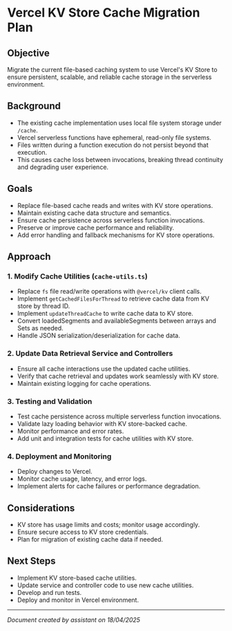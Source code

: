 # Vercel KV Store Cache Migration Plan

## Objective

Migrate the current file-based caching system to use Vercel's KV Store to ensure persistent, scalable, and reliable cache storage in the serverless environment.

## Background

- The existing cache implementation uses local file system storage under `/cache`.
- Vercel serverless functions have ephemeral, read-only file systems.
- Files written during a function execution do not persist beyond that execution.
- This causes cache loss between invocations, breaking thread continuity and degrading user experience.

## Goals

- Replace file-based cache reads and writes with KV store operations.
- Maintain existing cache data structure and semantics.
- Ensure cache persistence across serverless function invocations.
- Preserve or improve cache performance and reliability.
- Add error handling and fallback mechanisms for KV store operations.

## Approach

### 1. Modify Cache Utilities (`cache-utils.ts`)

- Replace `fs` file read/write operations with `@vercel/kv` client calls.
- Implement `getCachedFilesForThread` to retrieve cache data from KV store by thread ID.
- Implement `updateThreadCache` to write cache data to KV store.
- Convert loadedSegments and availableSegments between arrays and Sets as needed.
- Handle JSON serialization/deserialization for cache data.

### 2. Update Data Retrieval Service and Controllers

- Ensure all cache interactions use the updated cache utilities.
- Verify that cache retrieval and updates work seamlessly with KV store.
- Maintain existing logging for cache operations.

### 3. Testing and Validation

- Test cache persistence across multiple serverless function invocations.
- Validate lazy loading behavior with KV store-backed cache.
- Monitor performance and error rates.
- Add unit and integration tests for cache utilities with KV store.

### 4. Deployment and Monitoring

- Deploy changes to Vercel.
- Monitor cache usage, latency, and error logs.
- Implement alerts for cache failures or performance degradation.

## Considerations

- KV store has usage limits and costs; monitor usage accordingly.
- Ensure secure access to KV store credentials.
- Plan for migration of existing cache data if needed.

## Next Steps

- Implement KV store-based cache utilities.
- Update service and controller code to use new cache utilities.
- Develop and run tests.
- Deploy and monitor in Vercel environment.

---

_Document created by assistant on 18/04/2025_
